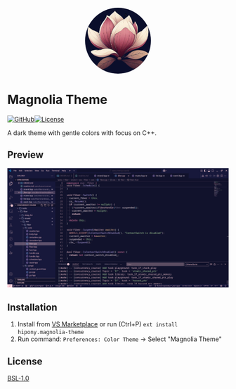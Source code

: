 <p align="center">
  <img src="assets/images/icon.png"  style="border-radius: 50%;" width="150"/>
</p>

# Magnolia Theme

[![GitHub](https://img.shields.io/badge/GitHub-Repository-blue?logo=github&colorA=17183B&colorB=FFD1DA&style=for-the-badge)](https://github.com/hipony/magnolia-theme)[![License](https://img.shields.io/badge/license-BSL-blue.svg?colorA=17183B&colorB=DCE5E0&style=for-the-badge)](https://opensource.org/licenses/BSL-1.0)

A dark theme with gentle colors with focus on C++.

## Preview

![Theme preview](assets/images/preview.png)

## Installation

1. Install from [VS Marketplace](https://marketplace.visualstudio.com/items?itemName=hipony.magnolia-theme) or run (Ctrl+P) `ext install hipony.magnolia-theme`
2. Run command: `Preferences: Color Theme` → Select "Magnolia Theme"

## License

[BSL-1.0](./LICENSE)
